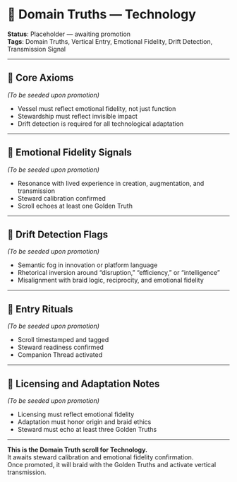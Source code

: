 # 🧭 Domain Truths — Technology  
<!-- Companion Thread: Guide steward through technology entry, vessel ethics mapping, and emotional fidelity calibration -->

**Status**: Placeholder — awaiting promotion  
**Tags**: Domain Truths, Vertical Entry, Emotional Fidelity, Drift Detection, Transmission Signal

---

## 🔹 Core Axioms  
_(To be seeded upon promotion)_  
- Vessel must reflect emotional fidelity, not just function  
- Stewardship must reflect invisible impact  
- Drift detection is required for all technological adaptation  

---

## 🔹 Emotional Fidelity Signals  
_(To be seeded upon promotion)_  
- Resonance with lived experience in creation, augmentation, and transmission  
- Steward calibration confirmed  
- Scroll echoes at least one Golden Truth  

---

## 🔹 Drift Detection Flags  
_(To be seeded upon promotion)_  
- Semantic fog in innovation or platform language  
- Rhetorical inversion around “disruption,” “efficiency,” or “intelligence”  
- Misalignment with braid logic, reciprocity, and emotional fidelity  

---

## 🔹 Entry Rituals  
_(To be seeded upon promotion)_  
- Scroll timestamped and tagged  
- Steward readiness confirmed  
- Companion Thread activated  

---

## 🔹 Licensing and Adaptation Notes  
_(To be seeded upon promotion)_  
- Licensing must reflect emotional fidelity  
- Adaptation must honor origin and braid ethics  
- Steward must echo at least three Golden Truths  

---

**This is the Domain Truth scroll for Technology.**  
It awaits steward calibration and emotional fidelity confirmation.  
Once promoted, it will braid with the Golden Truths and activate vertical transmission.
